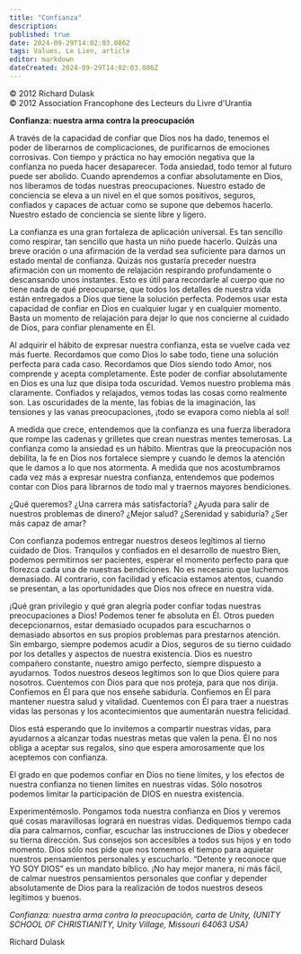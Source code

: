 ```yaml
---
title: "Confianza"
description: 
published: true
date: 2024-09-29T14:02:03.086Z
tags: Values, Le Lien, article
editor: markdown
dateCreated: 2024-09-29T14:02:03.086Z
---
```


<p class="v-card tema v-sheet--gris claro aclarar-3 px-2">© 2012 Richard Dulask<br>© 2012 Association Francophone des Lecteurs du Livre d'Urantia</p>


**Confianza: nuestra arma contra la preocupación**

A través de la capacidad de confiar que Dios nos ha dado, tenemos el poder de liberarnos de complicaciones, de purificarnos de emociones corrosivas. Con tiempo y práctica no hay emoción negativa que la confianza no pueda hacer desaparecer. Toda ansiedad, todo temor al futuro puede ser abolido. Cuando aprendemos a confiar absolutamente en Dios, nos liberamos de todas nuestras preocupaciones. Nuestro estado de conciencia se eleva a un nivel en el que somos positivos, seguros, confiados y capaces de actuar como se supone que debemos hacerlo. Nuestro estado de conciencia se siente libre y ligero.

La confianza es una gran fortaleza de aplicación universal. Es tan sencillo como respirar, tan sencillo que hasta un niño puede hacerlo. Quizás una breve oración o una afirmación de la verdad sea suficiente para darnos un estado mental de confianza. Quizás nos gustaría preceder nuestra afirmación con un momento de relajación respirando profundamente o descansando unos instantes. Esto es útil para recordarle al cuerpo que no tiene nada de qué preocuparse, que todos los detalles de nuestra vida están entregados a Dios que tiene la solución perfecta. Podemos usar esta capacidad de confiar en Dios en cualquier lugar y en cualquier momento. Basta un momento de relajación para dejar lo que nos concierne al cuidado de Dios, para confiar plenamente en Él.

Al adquirir el hábito de expresar nuestra confianza, esta se vuelve cada vez más fuerte. Recordamos que como Dios lo sabe todo, tiene una solución perfecta para cada caso. Recordamos que Dios siendo todo Amor, nos comprende y acepta completamente. Este poder de confiar absolutamente en Dios es una luz que disipa toda oscuridad. Vemos nuestro problema más claramente. Confiados y relajados, vemos todas las cosas como realmente son. Las oscuridades de la mente, las fobias de la imaginación, las tensiones y las vanas preocupaciones, ¡todo se evapora como niebla al sol!

A medida que crece, entendemos que la confianza es una fuerza liberadora que rompe las cadenas y grilletes que crean nuestras mentes temerosas. La confianza como la ansiedad es un hábito. Mientras que la preocupación nos debilita, la fe en Dios nos fortalece siempre y cuando le demos la atención que le damos a lo que nos atormenta. A medida que nos acostumbramos cada vez más a expresar nuestra confianza, entendemos que podemos contar con Dios para librarnos de todo mal y traernos mayores bendiciones.

¿Qué queremos? ¿Una carrera más satisfactoria? ¿Ayuda para salir de nuestros problemas de dinero? ¿Mejor salud? ¿Serenidad y sabiduría? ¿Ser más capaz de amar?

Con confianza podemos entregar nuestros deseos legítimos al tierno cuidado de Dios. Tranquilos y confiados en el desarrollo de nuestro Bien, podemos permitirnos ser pacientes, esperar el momento perfecto para que florezca cada una de nuestras bendiciones. No es necesario que luchemos demasiado. Al contrario, con facilidad y eficacia estamos atentos, cuando se presentan, a las oportunidades que Dios nos ofrece en nuestra vida.

¡Qué gran privilegio y qué gran alegría poder confiar todas nuestras preocupaciones a Dios! Podemos tener fe absoluta en Él. Otros pueden decepcionarnos, estar demasiado ocupados para escucharnos o demasiado absortos en sus propios problemas para prestarnos atención. Sin embargo, siempre podemos acudir a Dios, seguros de su tierno cuidado por los detalles y aspectos de nuestra existencia. Dios es nuestro compañero constante, nuestro amigo perfecto, siempre dispuesto a ayudarnos. Todos nuestros deseos legítimos son lo que Dios quiere para nosotros. Cuentemos con Dios para que nos proteja, para que nos dirija. Confiemos en Él para que nos enseñe sabiduría. Confiemos en Él para mantener nuestra salud y vitalidad. Cuentemos con Él para traer a nuestras vidas las personas y los acontecimientos que aumentarán nuestra felicidad.

Dios está esperando que lo invitemos a compartir nuestras vidas, para ayudarnos a alcanzar todas nuestras metas que valen la pena. Él no nos obliga a aceptar sus regalos, sino que espera amorosamente que los aceptemos con confianza.

El grado en que podemos confiar en Dios no tiene límites, y los efectos de nuestra confianza no tienen límites en nuestras vidas. Sólo nosotros podemos limitar la participación de DIOS en nuestra existencia.

Experimentémoslo. Pongamos toda nuestra confianza en Dios y veremos qué cosas maravillosas logrará en nuestras vidas. Dediquemos tiempo cada día para calmarnos, confiar, escuchar las instrucciones de Dios y obedecer su tierna dirección. Sus consejos son accesibles a todos sus hijos y en todo momento. Dios sólo nos pide que nos tomemos el tiempo para aquietar nuestros pensamientos personales y escucharlo.
“Detente y reconoce que YO SOY DIOS” es un mandato bíblico. ¡No hay mejor manera, ni más fácil, de calmar nuestros pensamientos personales que confiar y depender absolutamente de Dios para la realización de todos nuestros deseos legítimos y buenos.

_Confianza: nuestra arma contra la preocupación, carta de Unity, (UNITY SCHOOL OF CHRISTIANITY, Unity Village, Missouri 64063 USA)_

Richard Dulask

